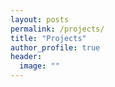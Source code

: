 ```yaml
---
layout: posts
permalink: /projects/
title: "Projects"
author_profile: true
header:
  image: ""
---
```

